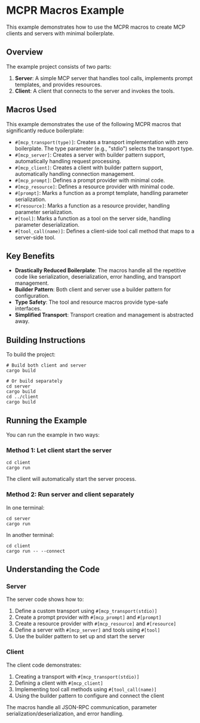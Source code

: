 # MCPR Macros Example

This example demonstrates how to use the MCPR macros to create MCP clients and servers with minimal boilerplate.

## Overview

The example project consists of two parts:

1. **Server**: A simple MCP server that handles tool calls, implements prompt templates, and provides resources.
2. **Client**: A client that connects to the server and invokes the tools.

## Macros Used

This example demonstrates the use of the following MCPR macros that significantly reduce boilerplate:

- `#[mcp_transport(type)]`: Creates a transport implementation with zero boilerplate. The type parameter (e.g., "stdio") selects the transport type.
- `#[mcp_server]`: Creates a server with builder pattern support, automatically handling request processing.
- `#[mcp_client]`: Creates a client with builder pattern support, automatically handling connection management.
- `#[mcp_prompt]`: Defines a prompt provider with minimal code.
- `#[mcp_resource]`: Defines a resource provider with minimal code.
- `#[prompt]`: Marks a function as a prompt template, handling parameter serialization.
- `#[resource]`: Marks a function as a resource provider, handling parameter serialization.
- `#[tool]`: Marks a function as a tool on the server side, handling parameter deserialization.
- `#[tool_call(name)]`: Defines a client-side tool call method that maps to a server-side tool.

## Key Benefits

- **Drastically Reduced Boilerplate**: The macros handle all the repetitive code like serialization, deserialization, error handling, and transport management.
- **Builder Pattern**: Both client and server use a builder pattern for configuration.
- **Type Safety**: The tool and resource macros provide type-safe interfaces.
- **Simplified Transport**: Transport creation and management is abstracted away.

## Building Instructions

To build the project:

```
# Build both client and server
cargo build

# Or build separately
cd server
cargo build
cd ../client
cargo build
```

## Running the Example

You can run the example in two ways:

### Method 1: Let client start the server

```
cd client
cargo run
```

The client will automatically start the server process.

### Method 2: Run server and client separately

In one terminal:
```
cd server
cargo run
```

In another terminal:
```
cd client
cargo run -- --connect
```

## Understanding the Code

### Server

The server code shows how to:

1. Define a custom transport using `#[mcp_transport(stdio)]`
2. Create a prompt provider with `#[mcp_prompt]` and `#[prompt]`
3. Create a resource provider with `#[mcp_resource]` and `#[resource]`
4. Define a server with `#[mcp_server]` and tools using `#[tool]`
5. Use the builder pattern to set up and start the server

### Client

The client code demonstrates:

1. Creating a transport with `#[mcp_transport(stdio)]`
2. Defining a client with `#[mcp_client]`
3. Implementing tool call methods using `#[tool_call(name)]`
4. Using the builder pattern to configure and connect the client

The macros handle all JSON-RPC communication, parameter serialization/deserialization, and error handling. 